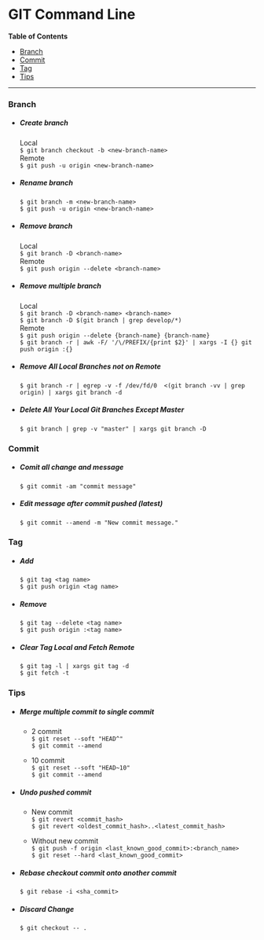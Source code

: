 # GIT Command Line

**Table of Contents**
- [Branch](#branch)
- [Commit](#commit)
- [Tag](#tag)
- [Tips](#tips)

-------------

### Branch
- ##### Create branch
  Local  
  `$ git branch checkout -b <new-branch-name>`  
  Remote  
  `$ git push -u origin <new-branch-name>`  
- ##### Rename branch
  `$ git branch -m <new-branch-name>`  
  `$ git push -u origin <new-branch-name>`  
- ##### Remove branch
  Local  
  `$ git branch -D <branch-name>`  
  Remote  
  `$ git push origin --delete <branch-name>`  
- ##### Remove multiple branch
  Local  
  `$ git branch -D <branch-name> <branch-name>`  
  `$ git branch -D $(git branch | grep develop/*)`  
  Remote  
  `$ git push origin --delete {branch-name} {branch-name}`  
  `$ git branch -r | awk -F/ '/\/PREFIX/{print $2}' | xargs -I {} git push origin :{}`  
- ##### Remove All Local Branches not on Remote
  `$ git branch -r | egrep -v -f /dev/fd/0  <(git branch -vv | grep origin) | xargs git branch -d`
- ##### Delete All Your Local Git Branches Except Master
  `$ git branch | grep -v "master" | xargs git branch -D`

### Commit
- ##### Comit all change and message
  `$ git commit -am "commit message"`
- ##### Edit message after commit pushed (latest)
  `$ git commit --amend -m "New commit message."`

### Tag
- ##### Add
	`$ git tag <tag name>`  
	`$ git push origin <tag name>`  
- ##### Remove
	`$ git tag --delete <tag name>`  
	`$ git push origin :<tag name>`  
- ##### Clear Tag Local and Fetch Remote
	`$ git tag -l | xargs git tag -d`  
	`$ git fetch -t`  

### Tips
- ##### Merge multiple commit to single commit
	- 2 commit  
	`$ git reset --soft "HEAD^"`  
	`$ git commit --amend`  

	- 10 commit  
	`$ git reset --soft "HEAD~10"`  
	`$ git commit --amend`  
- ##### Undo pushed commit
	- New commit  
	`$ git revert <commit_hash>`  
	`$ git revert <oldest_commit_hash>..<latest_commit_hash>`  

	- Without new commit  
	`$ git push -f origin <last_known_good_commit>:<branch_name>`  
	`$ git reset --hard <last_known_good_commit>`  
- ##### Rebase checkout commit onto another commit  
	`$ git rebase -i <sha_commit>`  
- ##### Discard Change  
	`$ git checkout -- .`  

